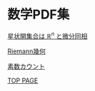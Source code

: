 <script type="text/x-mathjax-config">MathJax.Hub.Config({tex2jax:{inlineMath:[['\$','\$'],['\\(','\\)']],processEscapes:true},CommonHTML: {matchFontHeight:false}});</script>
<script type="text/javascript" async src="https://cdnjs.cloudflare.com/ajax/libs/mathjax/2.7.1/MathJax.js?config=TeX-MML-AM_CHTML"></script>

# 数学PDF集

[星状開集合は $\mathbb{R}^n$ と微分同相](https://tko919.github.io/PDF-Storage/OpenStarShaped.pdf)

[Riemann幾何](https://tko919.github.io/PDF-Storage/RiemannianGeometry.pdf)

[素数カウント](https://tko919.github.io/PDF-Storage/PrimeCount.pdf)

[TOP PAGE](https://tko919.github.io)
